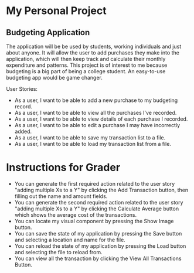 # My Personal Project

## Budgeting Application

The application will be be used by students, working individuals and just about anyone.
It will allow the user to add purchases they make into the application, which will then keep track
and calculate their monthly expenditure and patterns. This project is of interest to me because
budgeting is a big part of being a college student. An easy-to-use budgeting app would be game changer.

User Stories:
- As a user, I want to be able to add a new purchase to my budgeting record.
- As a user, I want to be able to view all the purchases I've recorded.
- As a user, I want to be able to view details of each purchase I recorded.
- As a user, I want to be able to edit a purchase I may have incorrectly added.
- As a user, I want to be able to save my transaction list to a file.
- As a user, I want to be able to load my transaction list from a file.

# Instructions for Grader

- You can generate the first required action related to the user story "adding multiple Xs to a Y" by clicking the Add 
  Transaction button, then filling out the name and amount fields. 
- You can generate the second required action related to the user story "adding multiple Xs to a Y" by clicking the
  Calculate Average button which shows the average cost of the transactions.
- You can locate my visual component by pressing the Show Image button.
- You can save the state of my application by pressing the Save button and selecting a location and name for the file.
- You can reload the state of my application by pressing the Load button and selecting the file to reload from.
- You can view all the transaction by clicking the View All Transactions Button.